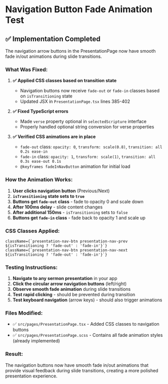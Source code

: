 # Navigation Button Fade Animation Test

## ✅ **Implementation Completed**

The navigation arrow buttons in the PresentationPage now have smooth fade in/out animations during slide transitions.

### **What Was Fixed:**

1. **✅ Applied CSS classes based on transition state**
   - Navigation buttons now receive `fade-out` or `fade-in` classes based on `isTransitioning` state
   - Updated JSX in `PresentationPage.tsx` lines 385-402

2. **✅ Fixed TypeScript errors**
   - Made `verse` property optional in `selectedScripture` interface
   - Properly handled optional string conversion for verse properties

3. **✅ Verified CSS animations are in place**
   - `fade-out` class: `opacity: 0`, `transform: scale(0.8)`, `transition: all 0.2s ease-in`
   - `fade-in` class: `opacity: 1`, `transform: scale(1)`, `transition: all 0.3s ease-out 0.1s`
   - `@keyframes fadeInNavButton` animation for initial load

### **How the Animation Works:**

1. **User clicks navigation button** (Previous/Next)
2. **`isTransitioning` state sets to `true`**
3. **Buttons get `fade-out` class** - fade to opacity 0 and scale down
4. **After 100ms delay** - slide content changes
5. **After additional 150ms** - `isTransitioning` sets to `false`
6. **Buttons get `fade-in` class** - fade back to opacity 1 and scale up

### **CSS Classes Applied:**

```tsx
className={`presentation-nav-btn presentation-nav-prev ${isTransitioning ? 'fade-out' : 'fade-in'}`}
className={`presentation-nav-btn presentation-nav-next ${isTransitioning ? 'fade-out' : 'fade-in'}`}
```

### **Testing Instructions:**

1. **Navigate to any sermon presentation** in your app
2. **Click the circular arrow navigation buttons** (left/right)
3. **Observe smooth fade animation** during slide transitions
4. **Test rapid clicking** - should be prevented during transition
5. **Test keyboard navigation** (arrow keys) - should also trigger animations

### **Files Modified:**

- ✅ `src/pages/PresentationPage.tsx` - Added CSS classes to navigation buttons
- ✅ `src/pages/PresentationPage.scss` - Contains all fade animation styles (already implemented)

### **Result:**

The navigation buttons now have smooth fade in/out animations that provide visual feedback during slide transitions, creating a more polished presentation experience.
